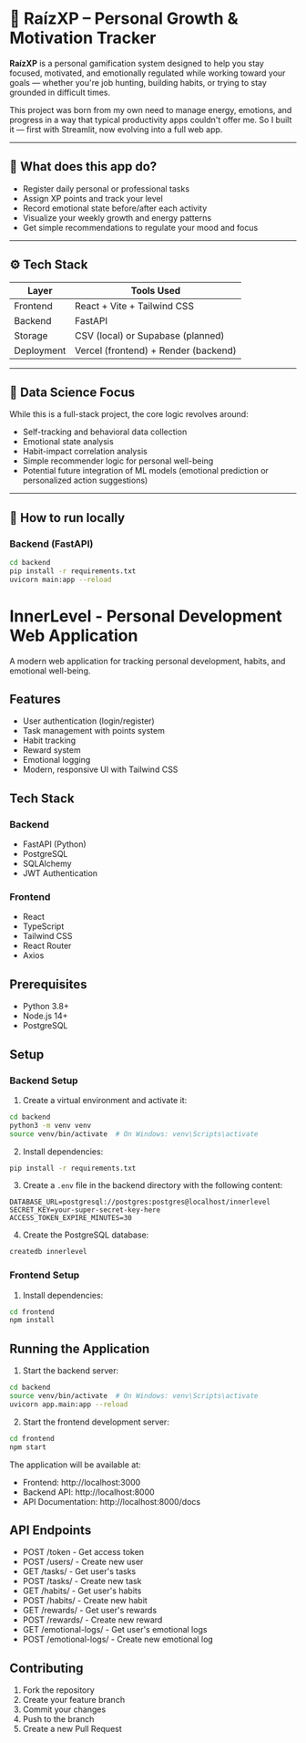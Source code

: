 # 🌱 RaízXP – Personal Growth & Motivation Tracker

**RaízXP** is a personal gamification system designed to help you stay focused, motivated, and emotionally regulated while working toward your goals — whether you're job hunting, building habits, or trying to stay grounded in difficult times.

This project was born from my own need to manage energy, emotions, and progress in a way that typical productivity apps couldn't offer me. So I built it — first with Streamlit, now evolving into a full web app.

---

## 🎯 What does this app do?

- Register daily personal or professional tasks
- Assign XP points and track your level
- Record emotional state before/after each activity
- Visualize your weekly growth and energy patterns
- Get simple recommendations to regulate your mood and focus

---

## ⚙️ Tech Stack

| Layer     | Tools Used                  |
|-----------|-----------------------------|
| Frontend  | React + Vite + Tailwind CSS |
| Backend   | FastAPI                     |
| Storage   | CSV (local) or Supabase (planned) |
| Deployment | Vercel (frontend) + Render (backend) |

---

## 🧠 Data Science Focus

While this is a full-stack project, the core logic revolves around:

- Self-tracking and behavioral data collection
- Emotional state analysis
- Habit-impact correlation analysis
- Simple recommender logic for personal well-being
- Potential future integration of ML models (emotional prediction or personalized action suggestions)

---

## 🚀 How to run locally

### Backend (FastAPI)

```bash
cd backend
pip install -r requirements.txt
uvicorn main:app --reload

```

# InnerLevel - Personal Development Web Application

A modern web application for tracking personal development, habits, and emotional well-being.

## Features

- User authentication (login/register)
- Task management with points system
- Habit tracking
- Reward system
- Emotional logging
- Modern, responsive UI with Tailwind CSS

## Tech Stack

### Backend
- FastAPI (Python)
- PostgreSQL
- SQLAlchemy
- JWT Authentication

### Frontend
- React
- TypeScript
- Tailwind CSS
- React Router
- Axios

## Prerequisites

- Python 3.8+
- Node.js 14+
- PostgreSQL

## Setup

### Backend Setup

1. Create a virtual environment and activate it:
```bash
cd backend
python3 -m venv venv
source venv/bin/activate  # On Windows: venv\Scripts\activate
```

2. Install dependencies:
```bash
pip install -r requirements.txt
```

3. Create a `.env` file in the backend directory with the following content:
```
DATABASE_URL=postgresql://postgres:postgres@localhost/innerlevel
SECRET_KEY=your-super-secret-key-here
ACCESS_TOKEN_EXPIRE_MINUTES=30
```

4. Create the PostgreSQL database:
```bash
createdb innerlevel
```

### Frontend Setup

1. Install dependencies:
```bash
cd frontend
npm install
```

## Running the Application

1. Start the backend server:
```bash
cd backend
source venv/bin/activate  # On Windows: venv\Scripts\activate
uvicorn app.main:app --reload
```

2. Start the frontend development server:
```bash
cd frontend
npm start
```

The application will be available at:
- Frontend: http://localhost:3000
- Backend API: http://localhost:8000
- API Documentation: http://localhost:8000/docs

## API Endpoints

- POST /token - Get access token
- POST /users/ - Create new user
- GET /tasks/ - Get user's tasks
- POST /tasks/ - Create new task
- GET /habits/ - Get user's habits
- POST /habits/ - Create new habit
- GET /rewards/ - Get user's rewards
- POST /rewards/ - Create new reward
- GET /emotional-logs/ - Get user's emotional logs
- POST /emotional-logs/ - Create new emotional log

## Contributing

1. Fork the repository
2. Create your feature branch
3. Commit your changes
4. Push to the branch
5. Create a new Pull Request
